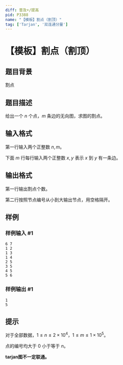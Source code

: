 ```yaml
---
diff: 普及+/提高
pid: P3388
name: "【模板】割点（割顶）"
tag: ['Tarjan', '双连通分量']
---
```

# 【模板】割点（割顶）
## 题目背景

割点
## 题目描述

给出一个 $n$ 个点，$m$ 条边的无向图，求图的割点。

## 输入格式

第一行输入两个正整数 $n,m$。

下面 $m$ 行每行输入两个正整数 $x,y$ 表示 $x$ 到 $y$ 有一条边。

## 输出格式

第一行输出割点个数。

第二行按照节点编号从小到大输出节点，用空格隔开。

## 样例

### 样例输入 #1
```
6 7
1 2
1 3
1 4
2 5
3 5
4 5
5 6
```
### 样例输出 #1
```
1 
5
```
## 提示

对于全部数据，$1\leq n \le 2\times 10^4$，$1\leq m \le 1 \times 10^5$。

点的编号均大于 $0$ 小于等于 $n$。

**tarjan图不一定联通。**
